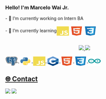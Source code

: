### Hello! I'm Marcelo Wai Jr.

<div>- 🔭 I’m currently working on Intern BA</div>
<br>
<div>- 🌱 I’m currently learning<img align="center" alt="Wai-Js" height="30" width="40" src="https://raw.githubusercontent.com/devicons/devicon/master/icons/javascript/javascript-plain.svg">
<img align="center" alt="Wai-HTML" height="30" width="40" src="https://raw.githubusercontent.com/devicons/devicon/master/icons/html5/html5-original.svg">
<img align="center" alt="Wai-CSS" height="30" width="40" src="https://raw.githubusercontent.com/devicons/devicon/master/icons/css3/css3-original.svg"></div>

##
<div align="center">
  <a href="https://github.com/M4rc3l0Jr">
  <img height="42%" src="https://github-readme-stats.vercel.app/api?username=M4rc3l0Jr&show_icons=true&theme=moltack&include_all_commits=true&count_private=true&border_radius=20"/>
  <img height="58%" src="https://github-readme-stats.vercel.app/api/top-langs/?username=M4rc3l0Jr&layout=compact&langs_count=7&theme=moltack&border_radius=20"/>
</div><br>
  
<div alingn="center" style="display: inline_block"> 
  <img align="center" alt="Wai-Python" height="30" width="40" src="https://raw.githubusercontent.com/devicons/devicon/master/icons/postgresql/postgresql-original.svg">
  <img align="center" alt="Wai-Python" height="30" width="40" src="https://raw.githubusercontent.com/devicons/devicon/master/icons/python/python-original.svg">
  <img align="center" alt="Wai-Js" height="30" width="40" src="https://raw.githubusercontent.com/devicons/devicon/master/icons/javascript/javascript-plain.svg">
  <img align="center" alt="Wai-Cplusplus" height="30" width="40" src="https://raw.githubusercontent.com/devicons/devicon/master/icons/cplusplus/cplusplus-original.svg">
  <img align="center" alt="Wai-HTML" height="30" width="40" src="https://raw.githubusercontent.com/devicons/devicon/master/icons/html5/html5-original.svg">
  <img align="center" alt="Wai-CSS" height="30" width="40" src="https://raw.githubusercontent.com/devicons/devicon/master/icons/css3/css3-original.svg">
  <img align="center" alt="Wai-Arduino" height="30" width="40" src="https://raw.githubusercontent.com/devicons/devicon/master/icons/arduino/arduino-original.svg">
</div>
  
 ##
  
<div>
  
  <h2>🌐 Contact</h2>
  <a href = "mailto:marcelowaijr832@gmail.com"><img src="https://img.shields.io/badge/-Gmail-%23333?style=for-the-badge&logo=gmail&logoColor=white" target="_blank"></a>
  <a href="https://www.linkedin.com/in/marcelo-martins-wai-junior-8398a4172" target="_blank"><img src="https://img.shields.io/badge/-LinkedIn-%230077B5?style=for-the-badge&logo=linkedin&logoColor=white" target="_blank"></a>
  
 </div
